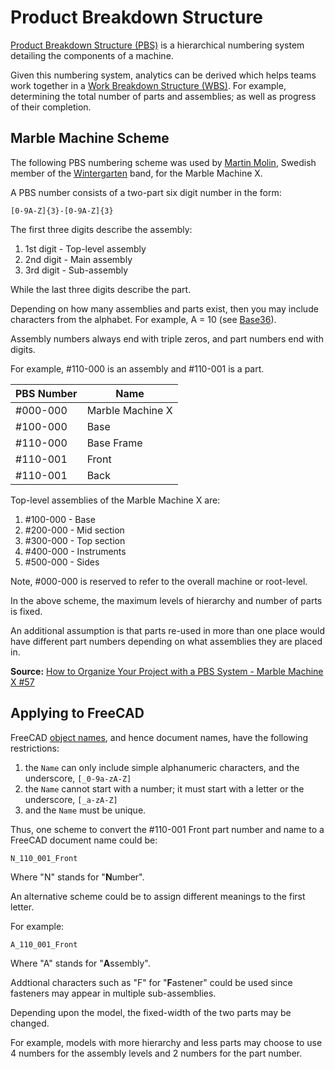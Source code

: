 # Product Breakdown Structure

[Product Breakdown Structure (PBS)](https://en.wikipedia.org/wiki/Product_breakdown_structure) is a hierarchical numbering system detailing the components of a machine.

Given this numbering system, analytics can be derived which helps teams work together in a [Work Breakdown Structure (WBS)](https://en.wikipedia.org/wiki/Work_breakdown_structure). For example, determining the total number of parts and assemblies; as well as progress of their completion.

## Marble Machine Scheme

The following PBS numbering scheme was used by [Martin Molin](https://en.wikipedia.org/wiki/Martin_Molin), Swedish member of the [Wintergarten](https://en.wikipedia.org/wiki/Wintergatan) band, for the Marble Machine X.

A PBS number consists of a two-part six digit number in the form:

    [0-9A-Z]{3}-[0-9A-Z]{3}

The first three digits describe the assembly:

1. 1st digit - Top-level assembly
2. 2nd digit - Main assembly
3. 3rd digit - Sub-assembly

While the last three digits describe the part.

Depending on how many assemblies and parts exist, then you may include characters from the alphabet. For example, A = 10 (see [Base36](https://en.wikipedia.org/wiki/Base36)).

Assembly numbers always end with triple zeros, and part numbers end with digits.

For example, #110-000 is an assembly and #110-001 is a part.

|PBS Number|Name|
|---|---|
|#000-000|Marble Machine X|
|#100-000|Base|
|#110-000|Base Frame|
|#110-001|Front|
|#110-001|Back|

Top-level assemblies of the Marble Machine X are:

1. #100-000 - Base
2. #200-000 - Mid section
3. #300-000 - Top section
4. #400-000 - Instruments
5. #500-000 - Sides

Note, #000-000 is reserved to refer to the overall machine or root-level.

In the above scheme, the maximum levels of hierarchy and number of parts is fixed.

An additional assumption is that parts re-used in more than one place would have different part numbers depending on what assemblies they are placed in.

**Source:** [How to Organize Your Project with a PBS System - Marble Machine X #57](https://www.youtube.com/watch?v=zVyEsMiwvVc)

## Applying to FreeCAD

FreeCAD [object names](https://wiki.freecadweb.org/Object_name), and hence document names, have the following restrictions:

1. the `Name` can only include simple alphanumeric characters, and the underscore, `[_0-9a-zA-Z]`
2. the `Name` cannot start with a number; it must start with a letter or the underscore, `[_a-zA-Z]`
3. and the `Name` must be unique.

Thus, one scheme to convert the #110-001 Front part number and name to a FreeCAD document name could be:

    N_110_001_Front

Where "N" stands for "**N**umber".

An alternative scheme could be to assign different meanings to the first letter.

For example:

    A_110_001_Front

Where "A" stands for "**A**ssembly".

Addtional characters such as "F" for "**F**astener" could be used since fasteners may appear in multiple sub-assemblies.

Depending upon the model, the fixed-width of the two parts may be changed.

For example, models with more hierarchy and less parts may choose to use 4 numbers for the assembly levels and 2 numbers for the part number.
